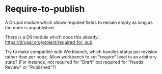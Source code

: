 Require-to-publish
==================

A Drupal module which allows required fields to remain empty as long as the node is unpublished.

There is a D6 module which does this already: https://drupal.org/project/required_for_pub

Try to make compatible with Workbench, which handles status per revision rather than per node. Allow workbench to set "require" level to an arbitrary state? (For instance, not required for "Draft" but required for "Needs Review" or "Published"?)

